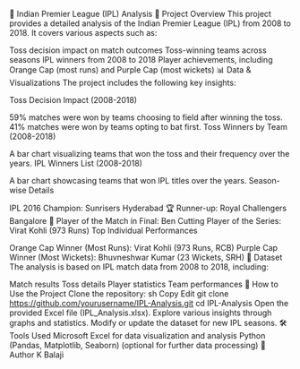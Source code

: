🏏 Indian Premier League (IPL) Analysis
📌 Project Overview
This project provides a detailed analysis of the Indian Premier League (IPL) from 2008 to 2018. It covers various aspects such as:

Toss decision impact on match outcomes
Toss-winning teams across seasons
IPL winners from 2008 to 2018
Player achievements, including Orange Cap (most runs) and Purple Cap (most wickets)
📊 Data & Visualizations
The project includes the following key insights:

Toss Decision Impact (2008-2018)

59% matches were won by teams choosing to field after winning the toss.
41% matches were won by teams opting to bat first.
Toss Winners by Team (2008-2018)

A bar chart visualizing teams that won the toss and their frequency over the years.
IPL Winners List (2008-2018)

A bar chart showcasing teams that won IPL titles over the years.
Season-wise Details

IPL 2016 Champion: Sunrisers Hyderabad 🏆
Runner-up: Royal Challengers Bangalore 🥈
Player of the Match in Final: Ben Cutting
Player of the Series: Virat Kohli (973 Runs)
Top Individual Performances

Orange Cap Winner (Most Runs): Virat Kohli (973 Runs, RCB)
Purple Cap Winner (Most Wickets): Bhuvneshwar Kumar (23 Wickets, SRH)
📂 Dataset
The analysis is based on IPL match data from 2008 to 2018, including:

Match results
Toss details
Player statistics
Team performances
🚀 How to Use the Project
Clone the repository:
sh
Copy
Edit
git clone https://github.com/yourusername/IPL-Analysis.git
cd IPL-Analysis
Open the provided Excel file (IPL_Analysis.xlsx).
Explore various insights through graphs and statistics.
Modify or update the dataset for new IPL seasons.
🛠 Tools Used
Microsoft Excel for data visualization and analysis
Python (Pandas, Matplotlib, Seaborn) (optional for further data processing)
📢 Author
K Balaji
